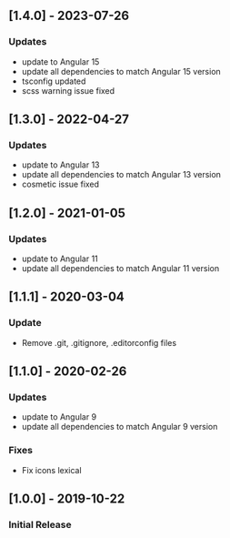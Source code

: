 ## [1.4.0] - 2023-07-26
### Updates
- update to Angular 15
- update all dependencies to match Angular 15 version
- tsconfig updated
- scss warning issue fixed

## [1.3.0] - 2022-04-27
### Updates
- update to Angular 13
- update all dependencies to match Angular 13 version
- cosmetic issue fixed

## [1.2.0] - 2021-01-05
### Updates
- update to Angular 11
- update all dependencies to match Angular 11 version

## [1.1.1] - 2020-03-04
### Update
- Remove .git, .gitignore, .editorconfig files

## [1.1.0] - 2020-02-26
### Updates
- update to Angular 9
- update all dependencies to match Angular 9 version
### Fixes
- Fix icons lexical

## [1.0.0] - 2019-10-22
### Initial Release
